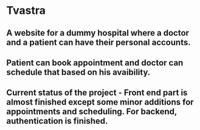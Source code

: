 # Tvastra

## A website for a dummy hospital where a doctor and a patient can have their personal accounts.
## Patient can book appointment and doctor can schedule that based on his avaibility.
## Current status of the project - Front end part is almost finished except some minor additions for appointments and scheduling. For backend, authentication is finished.


